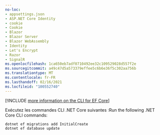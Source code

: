 ```yaml
---
no-loc:
- appsettings.json
- ASP.NET Core Identity
- cookie
- Cookie
- Blazor
- Blazor Server
- Blazor WebAssembly
- Identity
- Let's Encrypt
- Razor
- SignalR
ms.openlocfilehash: 1ca650eb7adf0710492ee32c109529028d557f2e
ms.sourcegitcommit: a49c47d5a573379effee5c6b6e36f5c302aa756b
ms.translationtype: MT
ms.contentlocale: fr-FR
ms.lasthandoff: 02/16/2021
ms.locfileid: "100552740"
---
```

[!INCLUDE [more information on the CLI for EF Core](~/includes/ef-cli.md)]

<span data-ttu-id="9cc31-101">Exécutez les commandes CLI .NET Core suivantes :</span><span class="sxs-lookup"><span data-stu-id="9cc31-101">Run the following .NET Core CLI commands:</span></span>

```dotnetcli
dotnet ef migrations add InitialCreate
dotnet ef database update
```
